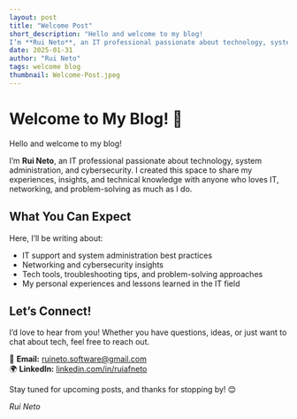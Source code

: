 ```yaml
---
layout: post
title: "Welcome Post"
short_description: "Hello and welcome to my blog!  
I’m **Rui Neto**, an IT professional passionate about technology, system administration, and cybersecurity. I created this space to share my experiences, insights, and technical knowledge with anyone who loves IT, networking, and problem-solving as much as I do.  "
date: 2025-01-31
author: "Rui Neto"
tags: welcome blog
thumbnail: Welcome-Post.jpeg
---
```


# Welcome to My Blog! 🚀  

Hello and welcome to my blog!  

I’m **Rui Neto**, an IT professional passionate about technology, system administration, and cybersecurity. I created this space to share my experiences, insights, and technical knowledge with anyone who loves IT, networking, and problem-solving as much as I do.  

## What You Can Expect  

Here, I’ll be writing about:  
- IT support and system administration best practices  
- Networking and cybersecurity insights  
- Tech tools, troubleshooting tips, and problem-solving approaches  
- My personal experiences and lessons learned in the IT field  

## Let’s Connect!  

I’d love to hear from you! Whether you have questions, ideas, or just want to chat about tech, feel free to reach out.  

📧 **Email:** ruineto.software@gmail.com  
🌍 **LinkedIn:** [linkedin.com/in/ruiafneto](https://www.linkedin.com/in/ruiafneto)  

Stay tuned for upcoming posts, and thanks for stopping by! 😊  

_Rui Neto_  